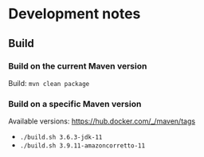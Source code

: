 # Development notes

## Build

### Build on the current Maven version
Build: `mvn clean package`

### Build on a specific Maven version
Available versions: https://hub.docker.com/_/maven/tags
- `./build.sh 3.6.3-jdk-11`
- `./build.sh 3.9.11-amazoncorretto-11`